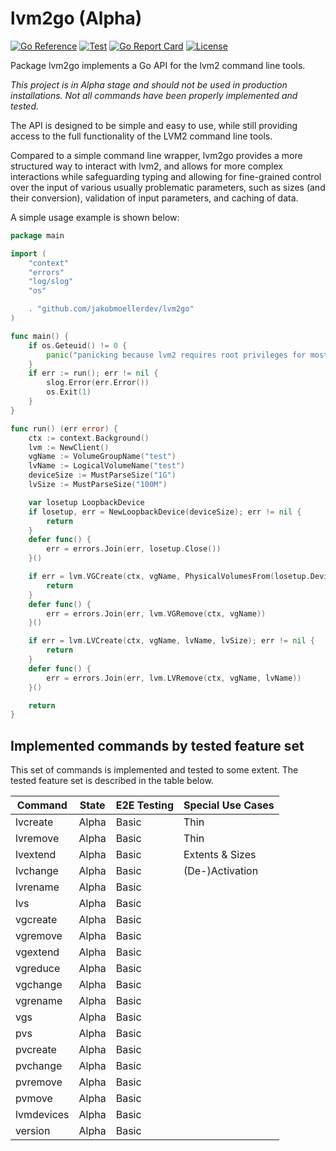 # lvm2go (Alpha)

[![Go Reference](https://pkg.go.dev/badge/github.com/jakobmoellerdev/lvm2go.svg)](https://pkg.go.dev/github.com/jakobmoellerdev/lvm2go)
[![Test](https://github.com/jakobmoellerdev/lvm2go/actions/workflows/test.yaml/badge.svg)](https://github.com/jakobmoellerdev/lvm2go/actions/workflows/test.yaml)
[![Go Report Card](https://goreportcard.com/badge/github.com/jakobmoellerdev/lvm2go)](https://goreportcard.com/report/github.com/jakobmoellerdev/lvm2go)
[![License](https://img.shields.io/github/license/jakobmoellerdev/lvm2go)](https://github.com/jakobmoellerdev/lvm2go)

Package lvm2go implements a Go API for the lvm2 command line tools.

_This project is in Alpha stage and should not be used in production installations. Not all commands have been properly implemented and tested._

The API is designed to be simple and easy to use, while still providing
access to the full functionality of the LVM2 command line tools.

Compared to a simple command line wrapper, lvm2go provides a more structured
way to interact with lvm2, and allows for more complex interactions while safeguarding typing
and allowing for fine-grained control over the input of various usually problematic parameters,
such as sizes (and their conversion), validation of input parameters, and caching of data.

A simple usage example is shown below:

```go
package main

import (
	"context"
	"errors"
	"log/slog"
	"os"

	. "github.com/jakobmoellerdev/lvm2go"
)

func main() {
	if os.Geteuid() != 0 {
		panic("panicking because lvm2 requires root privileges for most operations.")
	}
	if err := run(); err != nil {
		slog.Error(err.Error())
		os.Exit(1)
	}
}

func run() (err error) {
	ctx := context.Background()
	lvm := NewClient()
	vgName := VolumeGroupName("test")
	lvName := LogicalVolumeName("test")
	deviceSize := MustParseSize("1G")
	lvSize := MustParseSize("100M")

	var losetup LoopbackDevice
	if losetup, err = NewLoopbackDevice(deviceSize); err != nil {
		return
	}
	defer func() {
		err = errors.Join(err, losetup.Close())
	}()

	if err = lvm.VGCreate(ctx, vgName, PhysicalVolumesFrom(losetup.Device())); err != nil {
		return
	}
	defer func() {
		err = errors.Join(err, lvm.VGRemove(ctx, vgName))
	}()

	if err = lvm.LVCreate(ctx, vgName, lvName, lvSize); err != nil {
		return
	}
	defer func() {
		err = errors.Join(err, lvm.LVRemove(ctx, vgName, lvName))
	}()

	return
}
```

## Implemented commands by tested feature set

This set of commands is implemented and tested to some extent. The tested feature set is described in the table below.

| Command    | State | E2E Testing | Special Use Cases |
|------------|-------|-------------|-------------------|
| lvcreate   | Alpha | Basic       | Thin              |
| lvremove   | Alpha | Basic       | Thin              |
| lvextend   | Alpha | Basic       | Extents & Sizes   |
| lvchange   | Alpha | Basic       | (De-)Activation   |
| lvrename   | Alpha | Basic       |                   |
| lvs        | Alpha | Basic       |                   |
| vgcreate   | Alpha | Basic       |                   |
| vgremove   | Alpha | Basic       |                   |
| vgextend   | Alpha | Basic       |                   |
| vgreduce   | Alpha | Basic       |                   |
| vgchange   | Alpha | Basic       |                   |
| vgrename   | Alpha | Basic       |                   |
| vgs        | Alpha | Basic       |                   |
| pvs        | Alpha | Basic       |                   |
| pvcreate   | Alpha | Basic       |                   |
| pvchange   | Alpha | Basic       |                   |
| pvremove   | Alpha | Basic       |                   |
| pvmove     | Alpha | Basic       |                   |
| lvmdevices | Alpha | Basic       |                   |
| version    | Alpha | Basic       |                   |
